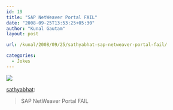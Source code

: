 ```yaml
---
id: 19
title: "SAP NetWeaver Portal FAIL"
date: "2008-09-25T13:53:25+05:30"
author: "Kunal Gautam"
layout: post

url: /kunal/2008/09/25/sathyabhat-sap-netweaver-portal-fail/

categories:
  - Jokes
---
```


![](/post/19/sap_fail.jpg)

[sathyabhat](http://sathyabhat.tumblr.com/post/51668298/sap-netweaver-portal-fail):

> SAP NetWeaver Portal FAIL
